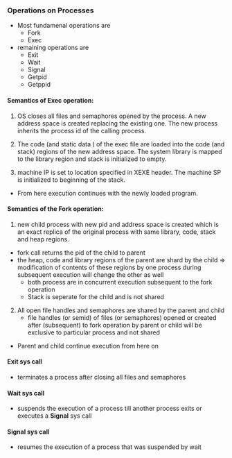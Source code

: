 ### Operations on Processes
- Most fundamenal operations are
    - Fork
    - Exec
- remaining operations are
    - Exit
    - Wait
    - Signal
    - Getpid
    - Getppid
#### Semantics of Exec operation:
1. OS closes all files and semaphores opened by the process.  A new address space is created replacing the existing one.  The new process inherits the process id of the calling process.

2. The code (and static data ) of the exec file are loaded into the code (and stack) regions of the new address space.  The system library is mapped to the library region and stack is initialized to empty.

3. machine IP is set to location specified in XEXE header.  The machine SP is initialized to beginning of the stack. 
- From here execution continues with the newly loaded program.

#### Semantics of the Fork operation:
1. new child process with new pid and address space is created which is an exact replica of the original process with same library, code, stack and heap regions.
- fork call returns the pid of the child to parent
- the heap, code and library regions of the parent are shard by the child
    => modification of contents of these regions by one process during subsequent execution will change the other as well
    - both process are in concurrent execution subsequent to the fork operation
    - Stack is seperate for the child and is not shared

2. All open file handles and semaphores are shared by the parent and child
    - file handles (or semid) of files (or semaphores) opened or created after (subsequent) to fork operation by parent or child will be exclusive to particular process and not shared
- Parent and child continue execution from here on

#### Exit sys call
- terminates a process after closing all files and semaphores

#### Wait sys call
- suspends the execution of a process till another process exits or executes a **Signal** sys call

#### Signal sys call
- resumes the execution of a process that was suspended by wait